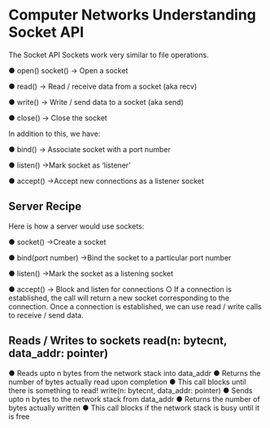 # Computer Networks Understanding Socket API 

The Socket API
Sockets work very similar to file operations.

● open() socket() → Open a socket

● read() → Read / receive data from a socket (aka recv)

● write() → Write / send data to a socket (aka send)

● close() → Close the socket

In addition to this, we have:

● bind() → Associate socket with a port number

● listen() →Mark socket as ‘listener’

● accept() →Accept new connections as a listener socket


## Server Recipe
Here is how a server would use sockets:

● socket() →Create a socket

● bind(port number) →Bind the socket to a particular port number

● listen() →Mark the socket as a listening socket

● accept() → Block and listen for connections
○ If a connection is established, the call will return a new socket corresponding to the
connection.
Once a connection is established, we can use read / write calls to receive / send data.



## Reads / Writes to sockets read(n: bytecnt, data_addr: pointer)
● Reads upto n bytes from the network stack into data_addr
● Returns the number of bytes actually read upon completion
● This call blocks until there is something to read!
write(n: bytecnt, data_addr: pointer)
● Sends upto n bytes to the network stack from data_addr
● Returns the number of bytes actually written
● This call blocks if the network stack is busy until it is free
